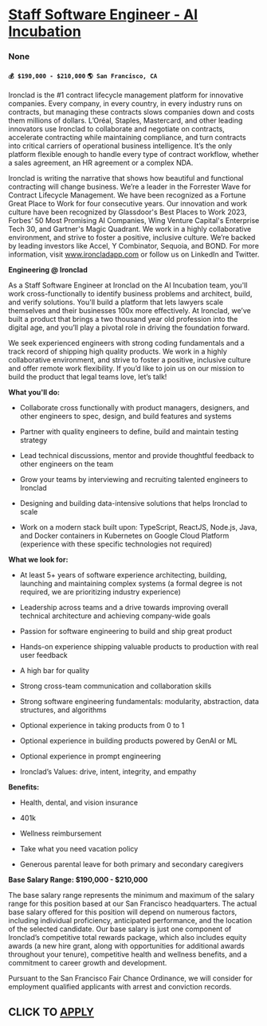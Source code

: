 # [Staff Software Engineer - AI Incubation](https://www.remotewlb.com/apply/staff-software-engineer-ai-incubation)  
### None  
#### `💰 $190,000 - $210,000` `🌎 San Francisco, CA`  

Ironclad is the #1 contract lifecycle management platform for innovative companies. Every company, in every country, in every industry runs on contracts, but managing these contracts slows companies down and costs them millions of dollars. L’Oréal, Staples, Mastercard, and other leading innovators use Ironclad to collaborate and negotiate on contracts, accelerate contracting while maintaining compliance, and turn contracts into critical carriers of operational business intelligence. It’s the only platform flexible enough to handle every type of contract workflow, whether a sales agreement, an HR agreement or a complex NDA.

  
Ironclad is writing the narrative that shows how beautiful and functional contracting will change business. We’re a leader in the Forrester Wave for Contract Lifecycle Management. We have been recognized as a Fortune Great Place to Work for four consecutive years. Our innovation and work culture have been recognized by Glassdoor's Best Places to Work 2023, Forbes’ 50 Most Promising AI Companies, Wing Venture Capital's Enterprise Tech 30, and Gartner's Magic Quadrant. We work in a highly collaborative environment, and strive to foster a positive, inclusive culture. We’re backed by leading investors like Accel, Y Combinator, Sequoia, and BOND. For more information, visit www.ironcladapp.com or follow us on LinkedIn and Twitter.

  
 **Engineering @ Ironclad**

As a Staff Software Engineer at Ironclad on the AI Incubation team, you'll work cross-functionally to identify business problems and architect, build, and verify solutions. You'll build a platform that lets lawyers scale themselves and their businesses 100x more effectively. At Ironclad, we’ve built a product that brings a two thousand year old profession into the digital age, and you’ll play a pivotal role in driving the foundation forward.

We seek experienced engineers with strong coding fundamentals and a track record of shipping high quality products. We work in a highly collaborative environment, and strive to foster a positive, inclusive culture and offer remote work flexibility. If you’d like to join us on our mission to build the product that legal teams love, let’s talk!

 **What you'll do:**

  * Collaborate cross functionally with product managers, designers, and other engineers to spec, design, and build features and systems

  * Partner with quality engineers to define, build and maintain testing strategy

  * Lead technical discussions, mentor and provide thoughtful feedback to other engineers on the team

  * Grow your teams by interviewing and recruiting talented engineers to Ironclad

  * Designing and building data-intensive solutions that helps Ironclad to scale

  * Work on a modern stack built upon: TypeScript, ReactJS, Node.js, Java, and Docker containers in Kubernetes on Google Cloud Platform (experience with these specific technologies not required)

 **What we look for:**

  * At least 5+ years of software experience architecting, building, launching and maintaining complex systems (a formal degree is not required, we are prioritizing industry experience)

  * Leadership across teams and a drive towards improving overall technical architecture and achieving company-wide goals

  * Passion for software engineering to build and ship great product

  * Hands-on experience shipping valuable products to production with real user feedback

  * A high bar for quality

  * Strong cross-team communication and collaboration skills

  * Strong software engineering fundamentals: modularity, abstraction, data structures, and algorithms

  * Optional experience in taking products from 0 to 1

  * Optional experience in building products powered by GenAI or ML

  * Optional experience in prompt engineering 

  * Ironclad’s Values: drive, intent, integrity, and empathy  

 **Benefits:**

  * Health, dental, and vision insurance

  * 401k

  * Wellness reimbursement

  * Take what you need vacation policy

  * Generous parental leave for both primary and secondary caregivers

 **Base Salary Range: $190,000 - $210,000**

The base salary range represents the minimum and maximum of the salary range for this position based at our San Francisco headquarters. The actual base salary offered for this position will depend on numerous factors, including individual proficiency, anticipated performance, and the location of the selected candidate. Our base salary is just one component of Ironclad’s competitive total rewards package, which also includes equity awards (a new hire grant, along with opportunities for additional awards throughout your tenure), competitive health and wellness benefits, and a commitment to career growth and development.

Pursuant to the San Francisco Fair Chance Ordinance, we will consider for employment qualified applicants with arrest and conviction records.

  
## CLICK TO [APPLY](https://www.remotewlb.com/apply/staff-software-engineer-ai-incubation)

